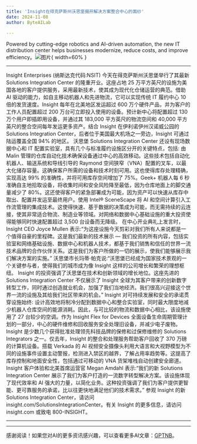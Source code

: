 ```yaml
---
title: 'Insight在得克萨斯州沃思堡揭开解决方案整合中心的面纱'
date: 2024-11-08
author: ByteAILab

---
```


Powered by cutting-edge robotics and AI-driven automation, the new IT distribution center helps businesses modernize, reduce costs, and improve efficiency。![图片](https://ai-techpark.com/wp-content/uploads/2024/11/robo-960x540.jpg){ width=60% }

---
Insight Enterprises (纳斯达克代码:NSIT) 今天在得克萨斯州沃思堡举行了其最新 Solutions Integration Center 的隆重开业。这座占地 25 万平方英尺的设施为美国各地的客户提供服务，采用最新技术，使其成为现代化仓储运营的典范。借助 AI 驱动的能力，如自主移动机器人和先进物流，它可以实现传统 IT 履约中心 10 倍的发货速度。Insight 每年在北美地区发运超过 600 万个硬件产品，并为客户的工作人员配置超过 200 万台可立即投入使用的设备。预计新中心将配置超过 130 万个用户即插即用设备，并通过其 183,000 平方英尺的物流空间和 40,000 平方英尺的整合空间每年发运更多资产。结合 Insight 在伊利诺伊州汉诺威公园的 Solutions Integration Center，后者位于美国最大机场之一旁边，Insight 可通过陆运覆盖全国 94% 的地区。
沃思堡 Solutions Integration Center 还设有现场数据中心和 IT 配置实验室，具有几个与标准履约设施区分开的关键特点，包括:
由 Malin 管理的仓库自动化技术确保设备通过中心的高效移动。这些技术包括自动化机器人、输送系统和导线引导的 Raymond 空间狭窄（VNA）配置的叉车，以最大化储存容量。这确保客户所需的设备和技术时刻可用。这也使得库存处理精确，实现高达 99% 的准确性，并将可用库存空间增加了 75%。Geek+ 机器人每 6 秒准确自主地拾取设备，将收集时间和安全风险降至最低，因为仓库地面上的脚交通量减少了 80%。这还使得客户的紧急部署成为可能，因为资产可以快速从库存中取出、配置并发运至最终用户。使用 Intel® SceneScape 将 AI 和空间计算引入工作流管理的集成技术。这使得快速、基于数据的决策成为可能，而无需持续的云连接，使其非常适合物流、制造业等领域。对网络和数据中心基础设施的重大投资使得能够同时快速配置超过 3,500 台设备而无降级。
在中心开业典礼上发言时，Insight CEO Joyce Mullen 表示:“为这座设施今天剪彩对我们所有人来说都是一个值得自豪的里程碑。这是我们最新的技术展示 — 我们投资的所有内容，包括实验室和网络基础设施、数据中心和机器人技术，都基于我们销售和信任的世界一流技术品牌的合作伙伴关系。这是我们为客户所做的一切的展示，使我们能够展示我们解决方案的实施。”
沃思堡市长玛蒂·帕克说:“沃思堡已经成为国家技术景观的一个关键参与者，使得我们的城市成为像 Insight 这样的公司增长和繁荣的理想枢纽。 Insight 的投资强调了沃思堡在技术和创新领域的增长地位。这座先进的 Solutions Integration Center 不仅展示了 Insight 全球为其客户带来的创新数字转型工作，同时通过创造就业机会，加强了我们当地经济。我们很高兴迎接这个世界一流的设施及其给我们社区带来的机会。”
Insight 对可持续发展和安全的承诺贯穿设施始终:
设计高效地将制冷分配到数据中心和整合实验室，同时最大限度地减少机器人仓库空间的能源消耗。因此，与可比较的物流和数据中心相比，该设施使用了 27 台较少的空调。作为 Insight Flex for Devices 全面设备生命周期管理计划的一部分，中心的硬件维修和回收服务安全处理旧设备，并减少电子废物。 Insight 是少数几个获得批准处理领先科技品牌的保修和过保修维修的 Solutions Integrators 之一。仅去年，Insight 的整合和处理服务帮助客户回收了 370 万磅的计算机设备。搭载 Verkada 的 AI 视频安全摄像头利用大语言和大视野模型为不同的设施事件设置主动警报，检测进入禁区的越界，了解占用率趋势等。这提高了库存控制和地面安全性，包括通过可移动的 VNA 货架堆栈自动创建安全廊道。
Insight 客户体验和北美首席运营官 Megan Amdahl 表示:“我们的新 Solutions Integration Center 展示了我们为客户打造的一流数字转型解决方案。该设施体现了现代效率和 AI 强大的力量，以简化业务。这种投资强调了我们为客户提供更智能、更可靠服务的承诺，比以往更快地满足他们的技术需求。”
参观 Insight 的新 Solutions Integration Center，请访问 insight.com/SolutionsIntegrationCenter。有关 Insight 的更多信息，请访问 insight.com 或致电 800-INSIGHT。


---
---
感谢阅读！如果您对AI的更多资讯感兴趣，可以查看更多AI文章：[GPTNB](https://gptnb.com)。